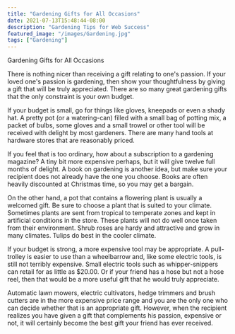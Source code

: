 ```yaml
---
title: "Gardening Gifts for All Occasions"
date: 2021-07-13T15:48:44-08:00
description: "Gardening Tips for Web Success"
featured_image: "/images/Gardening.jpg"
tags: ["Gardening"]
---
```


Gardening Gifts for All Occasions

There is nothing nicer than receiving a gift relating to one's passion. If your loved one's passion is gardening, then show your thoughtfulness by giving a gift that will be truly appreciated. 
There are so many great gardening gifts that the only constraint is your own budget.

If your budget is small, go for things like gloves, kneepads or even a shady hat. A pretty pot (or a watering-can) filled with a small bag of potting mix, a packet of bulbs, some gloves and a small trowel or other tool will be received with delight by most gardeners. There are many hand tools at hardware stores that are reasonably priced. 

If you feel that is too ordinary, how about a subscription to a gardening magazine? A tiny bit more expensive perhaps, but it will give twelve full months of delight. A book on gardening is another idea, but make sure your recipient does not already have the one you choose. Books are often heavily discounted at Christmas time, so you may get a bargain.

On the other hand, a pot that contains a flowering plant is usually a welcomed gift. Be sure to choose a plant that is suited to your climate. Sometimes plants are sent from tropical to temperate zones and kept in artificial conditions in the store. These plants will not do well once taken from their environment. Shrub roses are hardy and attractive and grow in many climates. Tulips do best in the cooler climate. 

If your budget is strong, a more expensive tool may be appropriate. A pull-trolley is easier to use than a wheelbarrow and, like some electric tools, is still not terribly expensive. Small electric tools such as whipper-snippers can retail for as little as $20.00. Or if your friend has a hose but not a hose reel, then that would be a more useful gift that he would truly appreciate.

Automatic lawn mowers, electric cultivators, hedge trimmers and brush cutters are in the more expensive price range and you are the only one who can decide whether that is an appropriate gift. However, when the recipient realizes you have given a gift that complements his passion, expensive or not, it will certainly become the best gift 
your friend has ever received.


